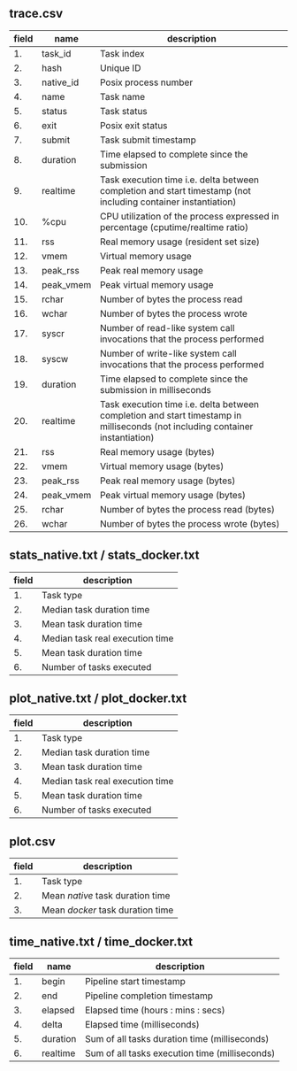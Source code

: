 trace.csv 
----------

field| name		| description  
----|-----------|---------------
1. 	| task_id	| Task index	
2. 	| hash		| Unique ID	
3.  | native_id | Posix process number	
4. 	| name		| Task name
5.  | status	| Task status
6. 	| exit		| Posix exit status
7. 	| submit	| Task submit timestamp 
8. 	| duration	| Time elapsed to complete since the submission	
9.  | realtime	| Task execution time i.e. delta between completion and start timestamp (not including container instantiation)
10. | %cpu		| CPU utilization of the process expressed in percentage (cputime/realtime ratio)	
11. | rss		| Real memory usage (resident set size) 	
12. | vmem		| Virtual memory usage	
13. | peak_rss  | Peak real memory usage 	
14. | peak_vmem	| Peak virtual memory usage	
15. | rchar		| Number of bytes the process read	
16. | wchar		| Number of bytes the process wrote	
17. | syscr		| Number of read-like system call invocations that the process performed	
18. | syscw		| Number of write-like system call invocations that the process performed	
19. | duration	| Time elapsed to complete since the submission	in milliseconds	
20. | realtime	| Task execution time i.e. delta between completion and start timestamp in milliseconds (not including container instantiation)	
21. | rss		| Real memory usage (bytes)
22. | vmem		| Virtual memory usage (bytes)
23. | peak_rss	| Peak real memory usage (bytes)
24. | peak_vmem	| Peak virtual memory usage (bytes)
25. | rchar		| Number of bytes the process read (bytes)
26. | wchar		| Number of bytes the process wrote (bytes)


stats_native.txt / stats_docker.txt
------------------------------------

field| description  
----|---------------
1.	| Task type
2. 	| Median task duration time 
3.  | Mean task duration time 
4. 	| Median task real execution time
5. 	| Mean task duration time
6.  | Number of tasks executed

plot_native.txt / plot_docker.txt
------------------------------------

field| description  
----|---------------
1.	| Task type
2. 	| Median task duration time 
3.  | Mean task duration time 
4. 	| Median task real execution time
5. 	| Mean task duration time
6.  | Number of tasks executed


plot.csv
------------

field| description  
----|---------------
1.	| Task type
2. 	| Mean *native* task duration time 
3.  | Mean *docker* task duration time 


time_native.txt / time_docker.txt
------------------------------------

field| name		| description  
----|-----------|---
1.	| begin 	| Pipeline start timestamp  
2. 	| end 		| Pipeline completion timestamp
3.  | elapsed 	| Elapsed time (hours : mins : secs)
4. 	| delta 	| Elapsed time (milliseconds)
5.	| duration 	| Sum of all tasks duration time (milliseconds)
6.	| realtime	| Sum of all tasks execution time (milliseconds)






